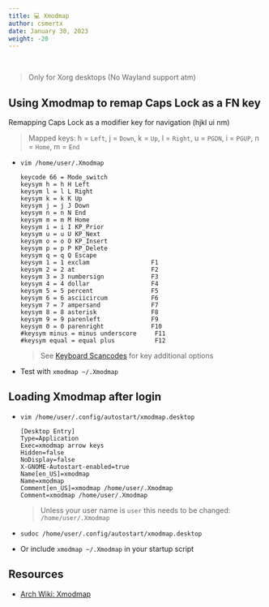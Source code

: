 ```yaml
---
title: 💻 Xmodmap
author: csmertx
date: January 30, 2023
weight: -20
---
```


<br />

> Only for Xorg desktops (No Wayland support atm)

## Using Xmodmap to remap Caps Lock as a FN key

Remapping Caps Lock as a modifier key for navigation (hjkl ui nm)

> Mapped keys: h = ```Left```, j = ```Down```, k = ```Up```, l = ```Right```, u = ```PGDN```, i = ```PGUP```, n = ```Home```, m = ```End```

- ```vim /home/user/.Xmodmap```

    ```
    keycode 66 = Mode_switch  
    keysym h = h H Left  
    keysym l = l L Right  
    keysym k = k K Up
    keysym j = j J Down
    keysym n = n N End
    keysym m = m M Home
    keysym i = i I KP_Prior
    keysym u = u U KP_Next
    keysym o = o O KP_Insert
    keysym p = p P KP_Delete
    keysym q = q Q Escape
    keysym 1 = 1 exclam                 F1
    keysym 2 = 2 at                     F2
    keysym 3 = 3 numbersign             F3
    keysym 4 = 4 dollar                 F4
    keysym 5 = 5 percent                F5
    keysym 6 = 6 asciicircum            F6
    keysym 7 = 7 ampersand              F7
    keysym 8 = 8 asterisk               F8
    keysym 9 = 9 parenleft              F9
    keysym 0 = 0 parenright             F10
    #keysym minus = minus underscore     F11
    #keysym equal = equal plus           F12 
    ```

    > See [Keyboard Scancodes](/Linux/Devices/keyboard_scancodes) for key additional  options

- Test with ```xmodmap ~/.Xmodmap```

## Loading Xmodmap after login

- ```vim /home/user/.config/autostart/xmodmap.desktop```

    ```
    [Desktop Entry]
    Type=Application
    Exec=xmodmap arrow keys
    Hidden=false
    NoDisplay=false
    X-GNOME-Autostart-enabled=true
    Name[en_US]=xmodmap
    Name=xmodmap
    Comment[en_US]=xmodmap /home/user/.Xmodmap
    Comment=xmodmap /home/user/.Xmodmap
    ```

    > Unless your user name is ```user``` this needs to be changed: ```/home/user/.Xmodmap```

- ```sudoc /home/user/.config/autostart/xmodmap.desktop```

- Or include ```xmodmap ~/.Xmodmap``` in your startup script

## Resources

- [Arch Wiki: Xmodmap](https://wiki.archlinux.org/title/Xmodmap)